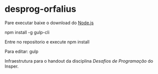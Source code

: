 desprog-orfalius
================

Pare executar baixe o download do [Node.js](https://nodejs.org/en/download)

npm install -g gulp-cli

Entre no repositorio e execute npm install

Para editar: gulp

Infraestrutura para o handout da disciplina *Desafios de Programação* do Insper.
